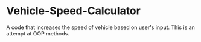 # Vehicle-Speed-Calculator
A code that increases the speed of vehicle based on user's input. This is an attempt at OOP methods. 
